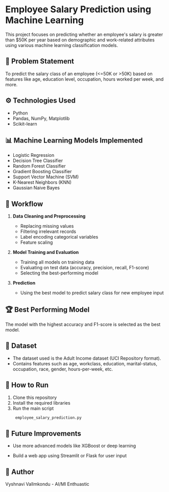 # Employee Salary Prediction using Machine Learning

This project focuses on predicting whether an employee's salary is greater than $50K per year based on demographic and work-related attributes using various machine learning classification models.

## 📌 Problem Statement
To predict the salary class of an employee (<=50K or >50K) based on features like age, education level, occupation, hours worked per week, and more.

## ⚙️ Technologies Used
- Python
- Pandas, NumPy, Matplotlib
- Scikit-learn

## 📊 Machine Learning Models Implemented
- Logistic Regression
- Decision Tree Classifier
- Random Forest Classifier
- Gradient Boosting Classifier
- Support Vector Machine (SVM)
- K-Nearest Neighbors (KNN)
- Gaussian Naive Bayes

## 🔄 Workflow
1. **Data Cleaning and Preprocessing**
   - Replacing missing values
   - Filtering irrelevant records
   - Label encoding categorical variables
   - Feature scaling

2. **Model Training and Evaluation**
   - Training all models on training data
   - Evaluating on test data (accuracy, precision, recall, F1-score)
   - Selecting the best-performing model

3. **Prediction**
   - Using the best model to predict salary class for new employee input

## 🏆 Best Performing Model
The model with the highest accuracy and F1-score is selected as the best model.

## 📁 Dataset
- The dataset used is the Adult Income dataset (UCI Repository format).
- Contains features such as age, workclass, education, marital-status, occupation, race, gender, hours-per-week, etc.

## 📌 How to Run
1. Clone this repository  
2. Install the required libraries
3. Run the main script
   ``` bash
    employee_salary_prediction.py
   ```
## 🔮 Future Improvements
- Use more advanced models like XGBoost or deep learning

- Build a web app using Streamlit or Flask for user input
## 👤 Author
Vyshnavi Vallmkondu - 
AI/Ml Enthuastic





